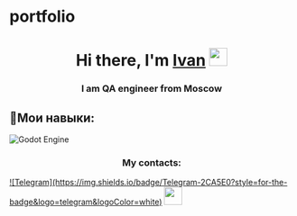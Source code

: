 # portfolio
<h1 align="center">Hi there, I'm <a href="" target="_blank">Ivan</a> 
<img src="https://github.com/blackcater/blackcater/raw/main/images/Hi.gif" height="32"/></h1>
<h3 align="center">I am QA engineer from Moscow</h3>

<h2>💬Мои навыки:</h2> 

![Godot Engine](https://img.shields.io/badge/GODOT-%23FFFFFF.svg?style=for-the-badge&logo=godot-engine)

<h3 align="center">My contacts:</h3>
<a href="https://t.me/jeanivanyu">![Telegram](https://img.shields.io/badge/Telegram-2CA5E0?style=for-the-badge&logo=telegram&logoColor=white)</a>
<img src="https://img.shields.io/badge/Telegram-2CA5E0?style=for-the-badge&logo=telegram&logoColor=white" height="32"/>

